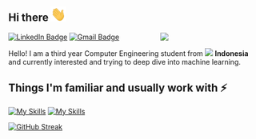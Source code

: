 <h2> Hi there <img src="https://raw.githubusercontent.com/ABSphreak/ABSphreak/master/gifs/Hi.gif" width="30px"></h2>
<img align='right' src='https://github.com/aleeein/aleeein/assets/88538229/3bea6c13-94ba-43e3-bf14-286d116616ab' width='200'>


[![LinkedIn Badge](https://img.shields.io/badge/-LinkedIn-blue?style=social&logo=Linkedin&logoColor=blue&link=https://www.linkedin.com/in/muhammadsuhaili/)](https://www.linkedin.com/in/muhammadsuhaili/)
[![Gmail Badge](https://img.shields.io/badge/-suhailialeeee@gmail.com-c14438?style=social&logo=Gmail&logoColor=red&link=mailto:email@suhailialeeee@gmail.com)](mailto:suhailialeeee@gmail.com)

Hello! I am a third year Computer Engineering student from <img src="https://github.com/aleeein/aleeein/assets/88538229/cbf4fbaf-d548-499f-8ca2-afd70b556089" width="13"/> **Indonesia** and currently interested and trying to deep dive into machine learning.

<h2> Things I'm familiar and usually work with ⚡</h2>

[![My Skills](https://skillicons.dev/icons?i=js,typescript,npm,express,postgres,python)](https://skillicons.dev)
[![My Skills](https://skillicons.dev/icons?i=tensorflow,arduino,c,discordjs,git,mongodb,postman)](https://skillicons.dev)

[![GitHub Streak](https://streak-stats.demolab.com/?user=aleeein&theme=transparent)](https://git.io/streak-stats)
